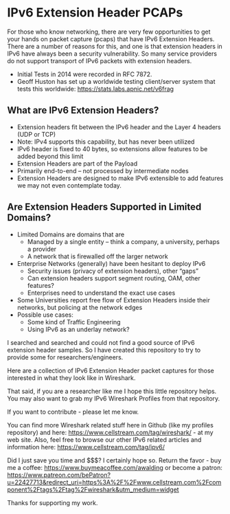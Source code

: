 # IPv6 Extension Header PCAPs

For those who know networking, there are very few opportunities to get your hands on packet capture (pcaps) that have IPv6 Extension Headers.  There are a number of reasons for this, and one is that extension headers in IPv6 have always been a security vulnerability.  So many service providers do not support transport of IPv6 packets with extension headers.
* Initial Tests in 2014 were recorded in RFC 7872.
* Geoff Huston has set up a worldwide testing client/server system that tests this worldwide: https://stats.labs.apnic.net/v6frag

## What are IPv6 Extension Headers?
* Extension headers fit between the IPv6 header and the Layer 4 headers (UDP or TCP)
* Note: IPv4 supports this capability, but has never been utilized
* IPv6 header is fixed to 40 bytes, so extensions allow features to be added beyond this limit
* Extension Headers are part of the Payload
* Primarily end-to-end – not processed by intermediate nodes
* Extension Headers are designed to make IPv6 extensible to add features we may not even contemplate today.

## Are Extension Headers Supported in Limited Domains?
* Limited Domains are domains that are 
  * Managed by a single entity – think a company, a university, perhaps a provider
  * A network that is firewalled off the larger network
* Enterprise Networks (generally) have been hesitant to deploy IPv6
  * Security issues (privacy of extension headers), other “gaps”
  * Can extension headers support segment routing, OAM, other features?
  * Enterprises need to understand the exact use cases
* Some Universities report free flow of Extension Headers inside their networks, but policing at the network edges
* Possible use cases: 
  * Some kind of Traffic Engineering
  * Using IPv6 as an underlay network?

I searched and searched and could not find a good source of IPv6 extension header samples. So I have created this repository to try to provide some for researchers/engineers.

Here are a collection of IPv6 Extension Header packet captures for those interested in what they look like in Wireshark.

That said, if you are a researcher like me I hope this little repository helps.  You may also want to grab my IPv6 Wireshark Profiles from that repository.

If you want to contribute - please let me know.

You can find more Wireshark related stuff here in Github (like my profiles repository) and here: https://www.cellstream.com/tag/wireshark/ - at my web site.
Also, feel free to browse our other IPv6 related articles and information here: https://www.cellstream.com/tag/ipv6/

Did I just save you time and $$$? I certainly hope so. Return the favor - buy me a coffee: https://www.buymeacoffee.com/awalding or become a patron: https://www.patreon.com/bePatron?u=22427713&redirect_uri=https%3A%2F%2Fwww.cellstream.com%2Fcomponent%2Ftags%2Ftag%2Fwireshark&utm_medium=widget

Thanks for supporting my work.
